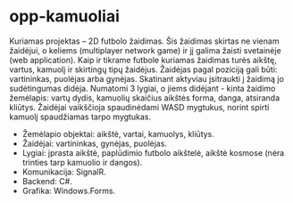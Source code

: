# opp-kamuoliai

Kuriamas projektas – 2D futbolo žaidimas. Šis žaidimas skirtas ne vienam žaidėjui, o keliems (multiplayer network game) ir jį galima žaisti svetainėje (web application). Kaip ir tikrame futbole kuriamas žaidimas turės aikštę, vartus, kamuolį ir skirtingų tipų žaidėjus. Žaidėjas pagal poziciją gali būti: vartininkas, puolėjas arba gynėjas. Skatinant aktyviau įsitraukti į žaidimą jo sudėtingumas didėja. Numatomi 3 lygiai, o jiems didėjant - kinta žaidimo žemėlapis: vartų dydis, kamuolių skaičius aikštės forma, danga, atsiranda kliūtys. Žaidėjai vaikščioja spaudinėdami WASD mygtukus, norint spirti kamuolį spaudžiamas tarpo mygtukas.

* Žemėlapio objektai: aikštė, vartai, kamuolys, kliūtys.
* Žaidėjai: vartininkas, gynėjas, puolėjas.
* Lygiai: įprasta aikštė, paplūdimio futbolo aikštelė, aikštė kosmose (nėra trinties tarp kamuolio ir dangos).
* Komunikacija: SignalR.
* Backend: C#.
* Grafika: Windows.Forms.
